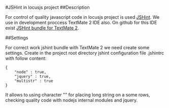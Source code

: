 #JSHint in locusjs project
##Description

For control of quality javascript code in locusjs project is used [JSHint](http://jshint.com/ "JSHint").
We use in development proccess TextMate 2 IDE also.
On github for this IDE exist [JSHint bundle for TextMate 2](https://github.com/bodnaristvan/JSHint.tmbundle/ "JSHint.tmbundel on github").

##Settings

For correct work jshint bundle with TextMate 2 we need create some settings.
Create in the project root directory jshint configuration file .jshintrc with follow content:

~~~
{
    "node" : true,
    "jquery" : true,
    "multistr" : true
}
~~~

It allows to using character "\" for placing long string on a some rows, checking quality code with nodejs internal modules and jquery.